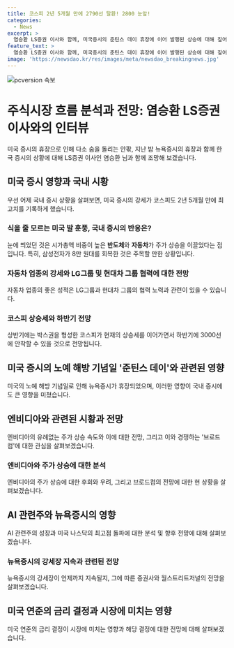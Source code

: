 ```yaml
---
title: 코스피 2년 5개월 만에 2790선 탈환! 2800 눈앞!
categories:
  - News
excerpt: >
  염승환 LS증권 이사와 함께, 미국증시의 준틴스 데이 휴장에 이어 발행된 상승에 대해 짚어봅니다. 미국 증시의 영향으로 코스피가 상승하며 시가총액 비중이 높은 반도체와 자동차 주가의 상승, 삼성전자의 회복 등에 관한 이야기와 함께, 엔비디아와 브로드컴에 대한 주가 상승, AI 관련주들의 상승 등에 대한 전망을 다루고 있습니다. 뉴욕증시의 강세장이 지속되고 있는데, 이에 대한 불안감과 연준의 금리 결정에 대한 예측까지 다룹니다.
feature_text: >
  염승환 LS증권 이사와 함께, 미국증시의 준틴스 데이 휴장에 이어 발행된 상승에 대해 짚어봅니다. 미국 증시의 영향으로 코스피가 상승하며 시가총액 비중이 높은 반도체와 자동차 주가의 상승, 삼성전자의 회복 등에 관한 이야기와 함께, 엔비디아와 브로드컴에 대한 주가 상승, AI 관련주들의 상승 등에 대한 전망을 다루고 있습니다. 뉴욕증시의 강세장이 지속되고 있는데, 이에 대한 불안감과 연준의 금리 결정에 대한 예측까지 다룹니다.
image: 'https://newsdao.kr/res/images/meta/newsdao_breakingnews.jpg'
---
```


<p><img src="https://newsdao.kr/res/images/meta/newsdao_breakingnews.jpg" alt="pcversion 속보" /></p>

<h1>주식시장 흐름 분석과 전망: 염승환 LS증권 이사와의 인터뷰</h1>

<p data-ke-size="size16">미국 증시의 휴장으로 인해 다소 숨을 돌리는 안팎, 지난 밤 뉴욕증시의 휴장과 함께 한국 증시의 상황에 대해 LS증권 이사인 염승환 님과 함께 조망해 보겠습니다.</p>

<h2 data-ke-size="size26">미국 증시 영향과 국내 시황</h2>

<p data-ke-size="size16">우선 어제 국내 증시 상황을 살펴보면, 미국 증시의 강세가 코스피도 2년 5개월 만에 최고치를 기록하게 했습니다. </p>

<h3>식을 줄 모르는 미국 발 훈풍, 국내 증시의 반응은?</h3>

<p data-ke-size="size16">눈에 띄었던 것은 시가총액 비중이 높은 <b>반도체</b>와 <b>자동차</b>가 주가 상승을 이끌었다는 점입니다. 특히, 삼성전자가 8만 원대를 회복한 것은 주목할 만한 상황입니다.</p>

<h3>자동차 업종의 강세와 LG그룹 및 현대차 그룹 협력에 대한 전망</h3>

<p data-ke-size="size16">자동차 업종의 좋은 성적은 LG그룹과 현대차 그룹의 협력 노력과 관련이 있을 수 있습니다.</p>

<h3>코스피 상승세와 하반기 전망</h3>

<p data-ke-size="size16">상반기에는 박스권을 형성한 코스피가 현재의 상승세를 이어가면서 하반기에 3000선에 안착할 수 있을 것으로 전망됩니다. </p>

<h2 data-ke-size="size26">미국 증시의 노예 해방 기념일 '준틴스 데이'와 관련된 영향</h2>

<p data-ke-size="size16">미국의 노예 해방 기념일로 인해 뉴욕증시가 휴장되었으며, 이러한 영향이 국내 증시에도 큰 영향을 미쳤습니다.</p>

<h2 data-ke-size="size26">엔비디아와 관련된 시황과 전망</h2>

<p data-ke-size="size16">엔비디아의 유례없는 주가 상승 속도와 이에 대한 전망, 그리고 이와 경쟁하는 '브로드컴'에 대한 관심을 살펴보겠습니다.</p>

<h3>엔비디아와 주가 상승에 대한 분석</h3>

<p data-ke-size="size16">엔비디아의 주가 상승에 대한 후회와 우려, 그리고 브로드컴의 전망에 대한 현 상황을 살펴보겠습니다.</p>

<h2 data-ke-size="size26">AI 관련주와 뉴욕증시의 영향</h2>

<p data-ke-size="size16">AI 관련주의 성장과 미국 나스닥의 최고점 돌파에 대한 분석 및 향후 전망에 대해 살펴보겠습니다.</p>

<h3>뉴욕증시의 강세장 지속과 관련된 전망</h3>

<p data-ke-size="size16">뉴욕증시의 강세장이 언제까지 지속될지, 그에 따른 증권사와 월스트리트저널의 전망을 살펴보겠습니다.</p>

<h2 data-ke-size="size26">미국 연준의 금리 결정과 시장에 미치는 영향</h2>

<p data-ke-size="size16">미국 연준의 금리 결정이 시장에 미치는 영향과 해당 결정에 대한 전망에 대해 살펴보겠습니다.</p>

